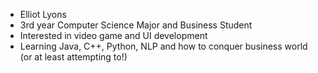 - Elliot Lyons
- 3rd year Computer Science Major and Business Student
- Interested in video game and UI development
- Learning Java, C++, Python, NLP and how to conquer business world (or at least attempting to!)

